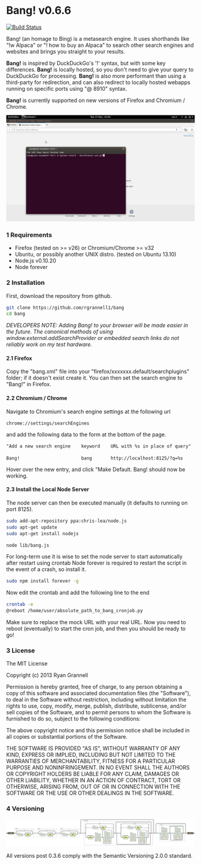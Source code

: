 Bang! v0.6.6
===========

[![Build Status](https://travis-ci.org/rgrannell1/bang.png?branch=master)](https://travis-ci.org/rgrannell1/bang)

Bang! (an homage to Bing) is a metasearch engine. It uses shorthands
like "!w Alpaca" or "! how to buy an Alpaca" to search other search engines
and websites and brings you straight to your results.

**Bang!** is inspired by DuckDuckGo's '!' syntax, but with some key differences. **Bang!**
is locally hosted, so you don't need to give your query to DuckDuckGo for processing. **Bang!** is also more
performant than using a third-party for redirection, and can also redirect to locally hosted webapps
running on specific ports using "@ 8910" syntax.

**Bang!** is currently supported on new versions of Firefox and Chromium / Chrome.

<img src="example.gif"> </img>

### 1 Requirements

* Firefox (tested on >= v26) or Chromium/Chrome >= v32
* Ubuntu, or possibly another UNIX distro. (tested on Ubuntu 13.10)
* Node.js v0.10.20
* Node forever

### 2 Installation

First, download the repository from github.

```bash
git clone https://github.com/rgrannell1/bang
cd bang
```

*DEVELOPERS NOTE: Adding Bang! to your browser will be made easier in the future. The canonical
methods of using window.external.addSearchProvider or embedded search links do not reliably work
on my test hardware.*

#### 2.1 Firefox

Copy the "bang.xml" file into your "firefox/xxxxxxx.default/searchplugins" folder;
if it doesn't exist create it. You can then set the search engine to "Bang!"
in Firefox.

#### 2.2 Chromium / Chrome

Navigate to Chromium's search engine settings at the following url

```
chrome://settings/searchEngines
```

and add the following data to the form at the bottom of the page.

```
"Add a new search engine    keyword    URL with %s in place of query"

Bang!                       bang       http://localhost:8125/?q=%s
```

Hover over the new entry, and click "Make Default. Bang! should now be working.

#### 2.3 Install the Local Node Server

The node server can then be executed manually (it defaults to running on port
8125).

```bash
sudo add-apt-repository ppa:chris-lea/node.js
sudo apt-get update
sudo apt-get install nodejs
```

```bash
node lib/bang.js
```

For long-term use it is wise to set the node server to start automatically
after restart using crontab Node forever is required to restart the script
in the event of a crash, so install it.

```bash
sudo npm install forever -g
```
Now edit the crontab and add the following line to the end

```bash
crontab -e
@reboot /home/user/absolute_path_to_bang_cronjob.py
```

Make sure to replace the mock URL with your real URL. Now you need to reboot (eventually) to start the cron job,
and then you should be ready to go!

### 3 License

The MIT License

Copyright (c) 2013 Ryan Grannell

Permission is hereby granted, free of charge, to any person obtaining a copy of this software and associated documentation files (the "Software"), to deal in the Software without restriction, including without limitation the rights to use, copy, modify, merge, publish, distribute, sublicense, and/or sell copies of the Software, and to permit persons to whom the Software is furnished to do so, subject to the following conditions:

The above copyright notice and this permission notice shall be included in all copies or substantial portions of the Software.

THE SOFTWARE IS PROVIDED "AS IS", WITHOUT WARRANTY OF ANY KIND, EXPRESS OR IMPLIED, INCLUDING BUT NOT LIMITED TO THE WARRANTIES OF MERCHANTABILITY, FITNESS FOR A PARTICULAR PURPOSE AND NONINFRINGEMENT. IN NO EVENT SHALL THE AUTHORS OR COPYRIGHT HOLDERS BE LIABLE FOR ANY CLAIM, DAMAGES OR OTHER LIABILITY, WHETHER IN AN ACTION OF CONTRACT, TORT OR OTHERWISE, ARISING FROM, OUT OF OR IN CONNECTION WITH THE SOFTWARE OR THE USE OR OTHER DEALINGS IN THE SOFTWARE.

### 4 Versioning

![Semver Badge](semver.svg)

All versions post 0.3.6 comply with the Semantic Versioning 2.0.0 standard.
